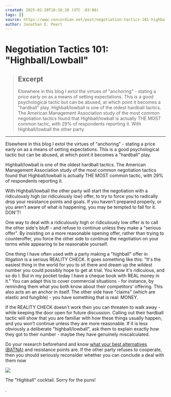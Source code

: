 ```yaml
---
created: 2025-02-20T10:18:20 (UTC -03:00)
tags: []
source: https://www.concordian.net/post/negotiation-tactics-101-highball-lowball
author: Jonathan E. Pearl
---
```


# Negotiation Tactics 101: "Highball/Lowball"

> ## Excerpt
> Elsewhere in this blog I extol the virtues of "anchoring" - stating a price early on as a means of setting expectations.  This is a good psychological tactic but can be abused, at which point it becomes a "hardball" play. Highball/lowball is one of the oldest hardball tactics. The American Management Association study of the most common negotiation tactics found that Highball/lowball is actually THE MOST common tactic, with 29% of respondents reporting it.  With Highball/lowball the other party

---
Elsewhere in this blog I extol the virtues of "anchoring" - stating a price early on as a means of setting expectations. This is a good psychological tactic but can be abused, at which point it becomes a "hardball" play.

Highball/lowball is one of the oldest hardball tactics. The American Management Association study of the most common negotiation tactics found that Highball/lowball is actually THE MOST common tactic, with 29% of respondents reporting it.

With Highball/lowball the other party will start the negotiation with a ridiculously high (or ridiculously low) offer, to try to force you to radically drop your resistance points and goals. If you haven’t prepared properly, or you aren’t aware of what is happening, you may be tempted to fall for it. DON'T!

One way to deal with a ridiculously high or ridiculously low offer is to call the other side's bluff - and refuse to continue unless they make a "serious offer". By insisting on a more reasonable opening offer, rather than trying to counteroffer, you force the other side to continue the negotiation on your terms while appearing to be reasonable yourself.

One thing I have often used with a party making a "highball" offer in litigation is a serious REALITY CHECK. It goes something like this: "It's the easiest thing in the world for you to sit there and dream up the wildest number you could possibly hope to get at trial. You know it's ridiculous, and so do I. But in my pocket today I have a cheque book with REAL money in it." You can adapt this to cover commercial situations - for instance, by reminding them what you both know about their competitors' offering. This also acts an an anchor in itself. The other side have "claims" (which are elastic and fungible) - you have something that is real: MONEY.

If the REALITY CHECK doesn't work then you can threaten to walk away - while keeping the door open for future discussion. Calling out their hardball tactic will show that you are familiar with how these things usually happen, and you won’t continue unless they are more reasonable. If it is less obviously a deliberate "highball/lowball", ask them to explain exactly how they got to their number - maybe they have genuinely miscalculated.

Do your research beforehand and know [what your best alternatives (BATNA)](http://en.wikipedia.org/wiki/Best_alternative_to_a_negotiated_agreement) and resistance points are. If the other party refuses to cooperate, then you should seriously reconsider whether you can conclude a deal with them now

![](https://static.wixstatic.com/media/5e5f1e_277abfbccefd425c8311cba000180f55~mv2.png/v1/fill/w_720,h_367,al_c,lg_1,q_85,enc_avif,quality_auto/5e5f1e_277abfbccefd425c8311cba000180f55~mv2.png)

The "Highball" cocktail. Sorry for the puns!

.
